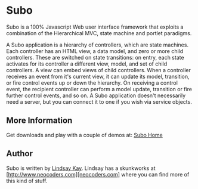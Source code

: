 # Subo
Subo is a 100% Javascript Web user interface framework that exploits a combination of the Hierarchical MVC, state machine and portlet paradigms.

A Subo application is a hierarchy of controllers, which are state machines. Each controller has an HTML view, a data model, and zero or more child controllers. These are switched on state transitions: on entry, each state activates for its controller a different view, model, and set of child controllers. A view can embed views of child controllers. When a controller receives an event from it's current view, it can update its model, transition, or fire control events up or down the hierarchy. On receiving a control event, the recipient controller can perform a model update, transition or fire further control events, and so on. A Subo application doesn't necessarily need a server, but you can connect it to one if you wish via service objects.

## More Information
Get downloads and play with a couple of demos at: [Subo Home][subo-home]

## Author

Subo is written by [Lindsay Kay][neocoders-github]. Lindsay has a skunkworks at [http://www.neocoders.com][neocoders.com] where you can find more of this kind of stuff.

[subo-home]: http://www.neocoders.com/portal/projects/subo
[neocoders-github]: http://github.com/neocoders
[neocoders.com]: http://www.neocoders.com


